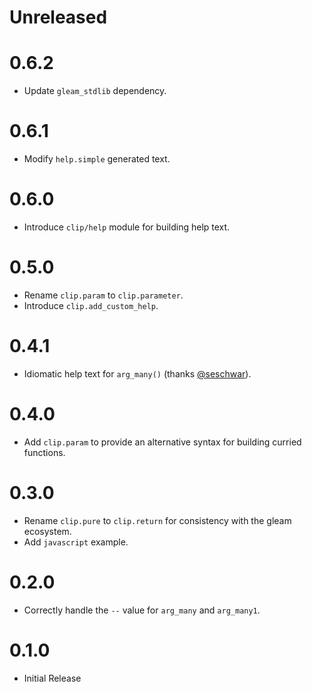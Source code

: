 # Unreleased

# 0.6.2

* Update `gleam_stdlib` dependency.

# 0.6.1

* Modify `help.simple` generated text.

# 0.6.0

* Introduce `clip/help` module for building help text.

# 0.5.0

* Rename `clip.param` to `clip.parameter`.
* Introduce `clip.add_custom_help`.

# 0.4.1

* Idiomatic help text for `arg_many()` (thanks [@seschwar](https://github.com/seschwar)).

# 0.4.0

* Add `clip.param` to provide an alternative syntax for building curried
  functions.

# 0.3.0

* Rename `clip.pure` to `clip.return` for consistency with the gleam ecosystem.
* Add `javascript` example.

# 0.2.0

* Correctly handle the `--` value for `arg_many` and `arg_many1`.

# 0.1.0

* Initial Release
